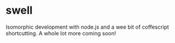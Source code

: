 swell
=============

Isomorphic development with node.js and a wee bit of coffescript shortcutting.  A whole lot more coming soon!
